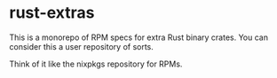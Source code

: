 # rust-extras
This is a monorepo of RPM specs for extra Rust binary crates. You can consider this a user repository of sorts.

Think of it like the nixpkgs repository for RPMs.